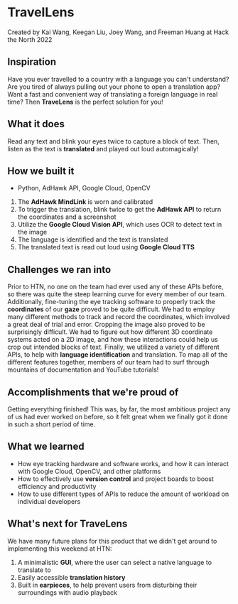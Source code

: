 # TravelLens

Created by Kai Wang, Keegan Liu, Joey Wang, and Freeman Huang at Hack the North 2022

## Inspiration
Have you ever travelled to a country with a language you can't understand? Are you tired of always pulling out your phone to open a translation app? Want a fast and convenient way of translating a foreign language in real time? Then **TraveLens** is the perfect solution for you!

## What it does
Read any text and blink your eyes twice to capture a block of text. Then, listen as the text is **translated** and played out loud automagically!

## How we built it
- Python, AdHawk API, Google Cloud, OpenCV
1. The **AdHawk MindLink** is worn and calibrated
2. To trigger the translation, blink twice to get the **AdHawk API** to return the coordinates and a screenshot
3. Utilize the **Google Cloud Vision API**, which uses OCR to detect text in the image
4. The language is identified and the text is translated
5. The translated text is read out loud using **Google Cloud TTS**

## Challenges we ran into
Prior to HTN, no one on the team had ever used any of these APIs before, so there was quite the steep learning curve for every member of our team. 
Additionally, fine-tuning the eye tracking software to properly track the **coordinates** of our **gaze** proved to be quite difficult. We had to employ many different methods to track and record the coordinates, which involved a great deal of trial and error. 
Cropping the image also proved to be surprisingly difficult. We had to figure out how different 3D coordinate systems acted on a 2D image, and how these interactions could help us crop out intended blocks of text.
Finally, we utilized a variety of different APIs, to help with **language identification** and translation. To map all of the different features together, members of our team had to surf through mountains of documentation and YouTube tutorials!

## Accomplishments that we're proud of
Getting everything finished! This was, by far, the most ambitious project any of us had ever worked on before, so it felt great when we finally got it done in such a short period of time.

## What we learned
- How eye tracking hardware and software works, and how it can interact with Google Cloud, OpenCV, and other platforms
- How to effectively use **version control** and project boards to boost efficiency and productivity
- How to use different types of APIs to reduce the amount of workload on individual developers

## What's next for TraveLens
We have many future plans for this product that we didn't get around to implementing this weekend at HTN:
1. A minimalistic **GUI**, where the user can select a native language to translate to
2. Easily accessible **translation history**
3. Built in **earpieces**, to help prevent users from disturbing their surroundings with audio playback

